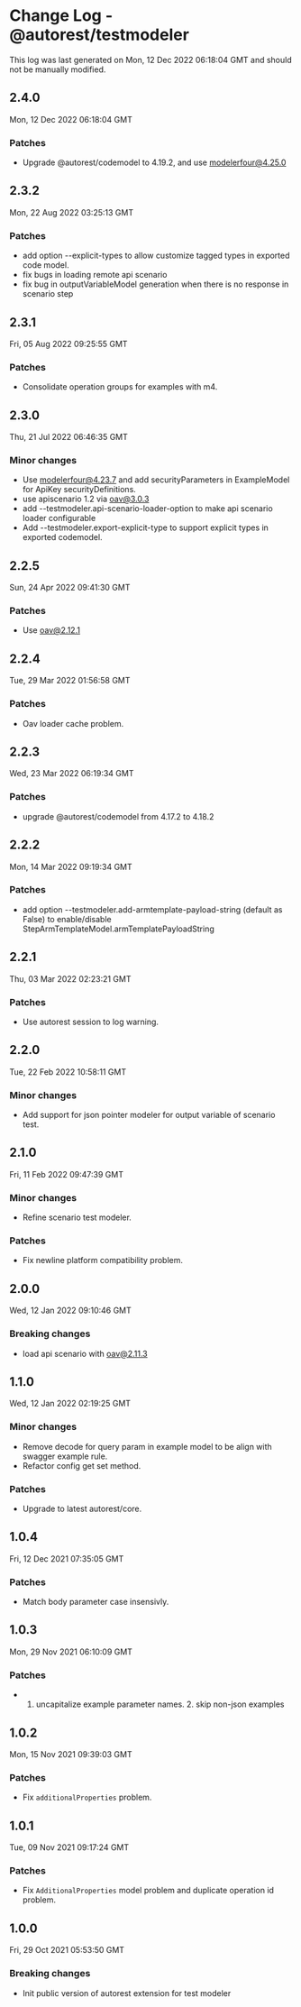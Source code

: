 # Change Log - @autorest/testmodeler

This log was last generated on Mon, 12 Dec 2022 06:18:04 GMT and should not be manually modified.

## 2.4.0
Mon, 12 Dec 2022 06:18:04 GMT

### Patches

- Upgrade @autorest/codemodel to 4.19.2, and use modelerfour@4.25.0

## 2.3.2
Mon, 22 Aug 2022 03:25:13 GMT

### Patches

- add option --explicit-types to allow customize tagged types in exported code model.
- fix bugs in loading remote api scenario
- fix bug in outputVariableModel generation when there is no response in scenario step

## 2.3.1
Fri, 05 Aug 2022 09:25:55 GMT

### Patches

- Consolidate operation groups for examples with m4.

## 2.3.0
Thu, 21 Jul 2022 06:46:35 GMT

### Minor changes

- Use modelerfour@4.23.7 and add securityParameters in ExampleModel for ApiKey securityDefinitions.
- use apiscenario 1.2 via oav@3.0.3
- add --testmodeler.api-scenario-loader-option to make api scenario loader configurable
- Add --testmodeler.export-explicit-type to support explicit types in exported codemodel.

## 2.2.5
Sun, 24 Apr 2022 09:41:30 GMT

### Patches

- Use oav@2.12.1

## 2.2.4
Tue, 29 Mar 2022 01:56:58 GMT

### Patches

- Oav loader cache problem.

## 2.2.3
Wed, 23 Mar 2022 06:19:34 GMT

### Patches

- upgrade @autorest/codemodel from 4.17.2 to 4.18.2

## 2.2.2
Mon, 14 Mar 2022 09:19:34 GMT

### Patches

- add option --testmodeler.add-armtemplate-payload-string (default as False) to enable/disable StepArmTemplateModel.armTemplatePayloadString

## 2.2.1
Thu, 03 Mar 2022 02:23:21 GMT

### Patches

- Use autorest session to log warning.

## 2.2.0
Tue, 22 Feb 2022 10:58:11 GMT

### Minor changes

- Add support for json pointer modeler for output variable of scenario test.

## 2.1.0
Fri, 11 Feb 2022 09:47:39 GMT

### Minor changes

- Refine scenario test modeler.

### Patches

- Fix newline platform compatibility problem.

## 2.0.0
Wed, 12 Jan 2022 09:10:46 GMT

### Breaking changes

- load api scenario with oav@2.11.3

## 1.1.0
Wed, 12 Jan 2022 02:19:25 GMT

### Minor changes

- Remove decode for query param in example model to be align with swagger example rule.
- Refactor config get set method.

### Patches

- Upgrade to latest autorest/core.

## 1.0.4
Fri, 12 Dec 2021 07:35:05 GMT

### Patches

- Match body parameter case insensivly.

## 1.0.3
Mon, 29 Nov 2021 06:10:09 GMT

### Patches

- 1. uncapitalize example parameter names. 2. skip non-json examples

## 1.0.2
Mon, 15 Nov 2021 09:39:03 GMT

### Patches

- Fix `additionalProperties` problem.

## 1.0.1
Tue, 09 Nov 2021 09:17:24 GMT

### Patches

- Fix `AdditionalProperties` model problem and duplicate operation id problem.

## 1.0.0
Fri, 29 Oct 2021 05:53:50 GMT

### Breaking changes

- Init public version of autorest extension for test modeler

